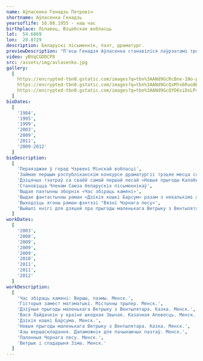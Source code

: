 ```yaml
---
name: Аўласенка Генадзь Пятровіч
shortname: Аўласенка Генадзь
yearsoflife: 16.08.1955 - наш час
birthplace: Ліпавец, Віцебская вобласць 
lat:  54.6869
lon:  28.8729
description: Беларускі пісьменнік, паэт, драматург.
previewDescription: "П'есы Генадзя Аўласенка станавіліся лаўрэатамі трох першых рэспубліканскіх конкурсаў беларускай драматургіі, гучалі па беларускім радыё, друкаваліся ў рэспубліканскіх часопісах і калектыўных зборніках. Шмат піша для дзяцей. Творча супрацоўнічае з дзіцячымі часопісамі: «Вясёлка», «Бярозка», «Рюкзачок». Дзіцячыя вершы, казкі і п'есы Генадзя Аўласенка неаднаразова гучалі па беларускім радыё, друкаваліся на старонках дзіцячых часопісаў «Алеся», «Родная прырода», «Лясун» і інш."
video: yBVqCGDDCP8
src: /assets/img/avlasenko.jpg
gallery:
  [
    https://encrypted-tbn0.gstatic.com/images?q=tbn%3AANd9GcRcBne-1No-pDqXBzgpEZA9cbZylKwAd7qQ1I3wXwh5U3xS37zh,
    https://encrypted-tbn0.gstatic.com/images?q=tbn%3AANd9GcQxMYx6Ruo8BpJ9xYSgelkqlvjVebMcESvaIs3u6GaQl79hOCEM,
    https://encrypted-tbn0.gstatic.com/images?q=tbn%3AANd9GcQYD6siDxLP43CJaBSzcsXhjpVKmW_ln16-k3bJkqNiN9C4ktrr,
  ]
bioDates: 
  [
	'1984',
	'1995',
	'1999',
	'2003',
	'2009',
	'2011',
	'2009-2012'
  ]
bioDescription: 
  [
  	'Пераязджае ў горад Чэрвені Мінскай вобласці',
  	'Займае першым рэспубліканскім конкурсе драматургіі трэцяе месца сярод пес для',
  	'Дзіцячых тэатраў са сваёй самай першай песай «Новыя прыгоды Калабка»',
  	'Становіцца Членам Саюза беларускіх пісьменнікаў',
  	'Выдае паэтычны зборнік «Час збіраць камяні»',
  	'Выдае фантастычны раман «Дзікія кошкі Барсум» разам з некалькімі апавяданнямі',
  	'Выходзіць ягоны раман-фэнтэзі "Вязні Чорнага лесу»',
  	'Выйшлі кнігі для дзяцей пра прыгоды маленькага Ветрыку з Вентылятара «Дзіўныя прыгоды маленькага Ветрыку з Вентылятара», «Новыя прыгоды Ветрыку з Вентылятара» і «Ветрык і спадарыня Зіма»'
  ]
workDates: 
  [
  	'2003',
	'2008',
	'2009',
	'2009',
	'2009',
	'2010',
	'2011',
	'2011',
	'2012'
  ]
workDescription: 
  [
 	'Час збіраць камяні: Вершы, паэмы. Менск.',
 	'Гісторыя замест матэматыкі. Містычны трылер. Менск.',
 	'Дзіўныя прыгоды маленькага Ветрыку з Вентылятара. Казка. Менск.',
 	'Вася Лайдачкін у краіне шкодная Звычак. Казачная Аповесць. Менск.',
 	'Дзікія кошкі Барсума. Менск.',
 	'Новыя прыгоды маленькага Ветрыку з Вентылятара. Казка. Менск.',
 	'Азы вершаскладання. Дапаможнік для пачынаючых паэтаў. Менск.',
 	'Палонныя Чорнага лесу. Менск.',
 	'Ветрык і спадарыня Зіма. Менск.'
  ]
---
```

